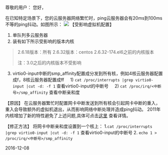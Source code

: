 
尊敬的用户：
您好，

在已知特定场景下，您的云服务器网络繁忙时，ping云服务器会有20ms到100ms不等的ping抖动。如图所示：
![](http://imgcache.tce.fsphere.cn/static/mc.qcloudimg.com/static/img/e82e1c21f7658006ca2eb155d6fbf9d4/image.jpg)
【受影响虚拟机配置】
1. 单队列多云服务器
2. 装有如下所示受影响的版本内核
>2.6.18版本：所有
>2.6.32版本：centos 2.6.32-174.el6之前的内核版本
>
>注：3.0之后的内核版本不受影响


3. virtio0-input中断的smp_affinity配置成分发到所有核，例如4核云服务器配置成f，8核云服务器配置成ff
    1) `cat /proc/interrupts |grep virtio0-input |cut -d: -f 1` 查看virtio0-input的中断号
    2) `cat /proc/irq/<中断号>/smp_affinity` 查看中断亲和度
    

【原因】
在云服务器繁忙时配置网卡中断发送到所有核会引起网卡中断的重入，重入会导致额外的虚拟机退出，从而影响网络中断处理并造成ping抖动。
2011年内核增加了新的特性避免了上述问题,具体可点击[这里](https://git.kernel.org/cgit/linux/kernel/git/stable/linux-stable.git/commit/?id=a5c262c5fd83ece01bd649fb08416c501d4c59d7) 查看详情。


【修正方法】
将网卡中断亲和度设置到一个核上：
1.`cat /proc/interrupts |grep virtio0-input |cut -d: -f 1` 查看virtio0-input的中断号
2. `echo 1 > /proc/irq/<中断号>/smp_affinity`

2016-12-08







